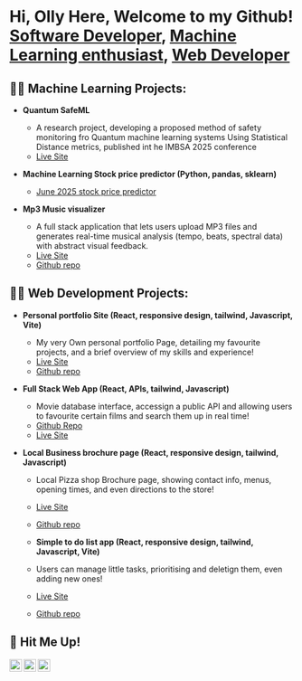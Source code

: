 <h1>Hi, Olly Here, Welcome to my Github! <br/><a href="https://www.linkedin.com/in/oliver-dunn-a404a4251/">Software Developer</a>, <a href="https://github.com/OliverDunnDev/">Machine Learning enthusiast</a>, <a href="https://oliverdunndev.github.io/oliver-portfolio/">Web Developer</a></h1>

<h2>👨‍💻 Machine Learning Projects:</h2>

- <b>Quantum SafeML</b>
  - A research project, developing a proposed method of safety monitoring fro Quantum machine learning systems Using Statistical Distance metrics, published int he IMBSA 2025 conference
  - [Live Site](https://plennock.github.io/Honours-Stage-Project/)
  
- <b>Machine Learning Stock price predictor (Python, pandas, sklearn)</b>
  - [June 2025 stock price predictor ](https://github.com/OliverDunnDev/Stockp-redictorJune2025)

- <b>Mp3 Music visualizer</b>
  - A full stack application that lets users upload MP3 files and generates real-time musical analysis (tempo, beats, spectral data) with abstract visual feedback.
  - [Live Site](https://mp3visualizer.vercel.app/)
  - [Github repo](https://github.com/OliverDunnDev/mp3visualizer)

<h2>👨‍💻 Web Development Projects:</h2>

- <b>Personal portfolio Site (React, responsive design, tailwind, Javascript, Vite)</b>
  - My very Own personal portfolio Page, detailing my favourite projects, and a brief overview of my skills and experience!
  - [Live Site](https://oliverdunndev.github.io/oliver-portfolio/)
  - [Github repo](https://github.com/OliverDunnDev/oliver-portfolio)

- <b>Full Stack Web App (React, APIs, tailwind, Javascript)</b>
  - Movie database interface, accessign a public API and allowing users to favourite certain films and search them up in real time!
  - [Github Repo](https://github.com/OliverDunnDev/movie-app)
  - [Live Site](https://oliverdunndev.github.io/movie-app/)
    
- <b>Local Business brochure page (React, responsive design, tailwind, Javascript)</b>
  - Local Pizza shop Brochure page, showing contact info, menus, opening times, and even directions to the store!
  - [Live Site](https://oliverdunndev.github.io/B-Side-Newland/)
  - [Github repo](https://github.com/OliverDunnDev/B-Side-Newland)
 
  - <b>Simple to do list app (React, responsive design, tailwind, Javascript, Vite)</b>
  - Users can manage little tasks, prioritising and deletign them, even adding new ones!
  - [Live Site](https://github.com/OliverDunnDev/todolist)
  - [Github repo](https://github.com/OliverDunnDevtodolist)




<h2> 🤳 Hit Me Up!</h2>

[<img align="left" alt="OliverDunn | Website" width="22px" src="https://cdn.jsdelivr.net/npm/simple-icons@v3/icons/iconfinder.svg" />][website]
[<img align="left" alt="OliverDunn | Email" width="22px" src="https://cdn.jsdelivr.net/npm/simple-icons@v3/icons/gmail.svg" />][gmail]
[<img align="left" alt="OliverDunn | LinkedIn" width="22px" src="https://cdn.jsdelivr.net/npm/simple-icons@v3/icons/linkedin.svg" />][linkedin]


[website]:https://oliverdunndev.github.io/oliver-portfolio/
[gmail]:https://oliverdunndev@gmail.com
[linkedin]: https://linkedin.com/in/oliver-dunn-a404a4251/
